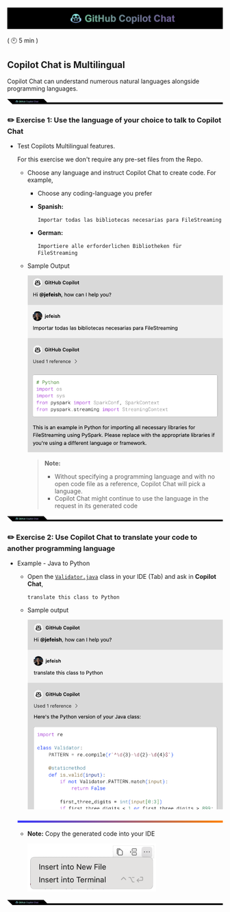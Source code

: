 ![cover](images/copilot-chat-cover-wide.png)

( :clock10: 5 min )

## Copilot Chat is Multilingual

Copilot Chat can understand numerous natural languages alongside programming languages.

![cover](images/copilot-chat-cover-wide-2.png)
### :pencil2: Exercise 1: Use the language of your choice to talk to Copilot Chat

- Test Copilots Multilingual features. 

    For this exercise we don't require any pre-set files from the Repo.

  - Choose any language and instruct Copilot Chat to create code. For example, 
    - Choose any coding-language you prefer

    - **Spanish:**

      ```
      Importar todas las bibliotecas necesarias para FileStreaming
      ```

    - **German:**

      ```
      Importiere alle erforderlichen Bibliotheken für FileStreaming
      ```

  - Sample Output

      ![](images/vscode-multilingual-1.png)

    > **Note:**
    >  - Without specifying a programming language and with no open code file as a reference, Copilot Chat will pick a language.
    >  - Copilot Chat might continue to use the language in the request in its generated code

![cover](images/copilot-chat-cover-wide-2.png)

### :pencil2: Exercise 2: Use Copilot Chat to translate your code to another programming language

- Example - Java to Python
  - Open the [`Validator.java`](../sample-code/Validator.java) class in your IDE  (Tab) and ask in **Copilot Chat**,

    ```
    translate this class to Python
    ```

   - Sample output

      ![](images/vscode-multilingual-2.png)

  ![cover](images/copilot-chat-cover-wide-3.png)

   - **Note:** Copy the generated code into your IDE

     <img width="300px" src="images/vscode-insert-code.png">

![cover](images/copilot-chat-cover-wide-2.png)
